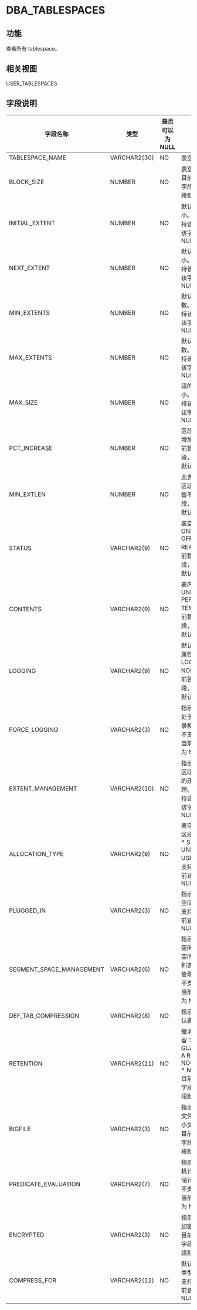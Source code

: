 DBA_TABLESPACES 
====================================



功能 
-----------

查看所有 tablespace。

相关视图 
-------------

USER_TABLESPACES

字段说明 
-------------



|         **字段名称**         |    **类型**    | **是否可以为 NULL** |                                                                                                                               **描述**                                                                                                                               |
|--------------------------|--------------|----------------|--------------------------------------------------------------------------------------------------------------------------------------------------------------------------------------------------------------------------------------------------------------------|
| TABLESPACE_NAME          | VARCHAR2(30) | NO             | 表空间的名称                                                                                                                                                                                                                                                             |
| BLOCK_SIZE               | NUMBER       | NO             | 表空间块大小。目前暂不支持该字段，当前该字段默认为 NULL                                                                                                                                                                                                                                     |
| INITIAL_EXTENT           | NUMBER       | NO             | 默认初始区段大小。目前暂不支持该字段，当前该字段默认为 NULL                                                                                                                                                                                                                                   |
| NEXT_EXTENT              | NUMBER       | NO             | 默认增量区段大小。目前暂不支持该字段，当前该字段默认为 NULL                                                                                                                                                                                                                                   |
| MIN_EXTENTS              | NUMBER       | NO             | 默认的最小扩展数。目前暂不支持该字段，当前该字段默认为 NULL                                                                                                                                                                                                                                   |
| MAX_EXTENTS              | NUMBER       | NO             | 默认的最大扩展数。目前暂不支持该字段，当前该字段默认为 NULL                                                                                                                                                                                                                                   |
| MAX_SIZE                 | NUMBER       | NO             | 段的默认最大大小。目前暂不支持该字段，当前该字段默认为 NULL                                                                                                                                                                                                                                   |
| PCT_INCREASE             | NUMBER       | NO             | 区段大小的默认增加百分比。目前暂不支持该字段，当前该字段默认为 NULL                                                                                                                                                                                                                               |
| MIN_EXTLEN               | NUMBER       | NO             | 此表空间的最小区段大小。目前暂不支持该字段，当前该字段默认为 NULL                                                                                                                                                                                                                                |
| STATUS                   | VARCHAR2(9)  | NO             | 表空间状态： * ONLINE   * OFFLINE   * READ ONLY    目前暂不支持该字段，当前该字段默认为 NULL                                                           |
| CONTENTS                 | VARCHAR2(9)  | NO             | 表内容： * UNDO   * PERMANENT   * TEMPORARY    目前暂不支持该字段，当前该字段默认为 NULL                                                             |
| LOGGING                  | VARCHAR2(9)  | NO             | 默认的日志记录属性： * LOGGING   * NOLOGGING    目前暂不支持该字段，当前该字段默认为 NULL                                                                                                   |
| FORCE_LOGGING            | VARCHAR2(3)  | NO             | 指示表空间是否处于强制日志记录模式。目前暂不支持该字段，当前该字段默认为 NULL                                                                                                                                                                                                                          |
| EXTENT_MANAGEMENT        | VARCHAR2(10) | NO             | 指示表空间中的区段是字典管理的还是本地管理。目前暂不支持该字段，当前该字段默认为 NULL                                                                                                                                                                                                                      |
| ALLOCATION_TYPE          | VARCHAR2(9)  | NO             | 表空间中有效的区段分配类型： * SYSTEM   * UNIFORM   * USER    目前暂不支持该字段，当前该字段默认为 NULL                                                        |
| PLUGGED_IN               | VARCHAR2(3)  | NO             | 指示是否插入表空间。目前暂不支持该字段，当前该字段默认为 NULL                                                                                                                                                                                                                                  |
| SEGMENT_SPACE_MANAGEMENT | VARCHAR2(6)  | NO             | 指示表空间中的空闲和使用的段空间是使用空闲列表还是位图来管理的。目前暂不支持该字段，当前该字段默认为 NULL                                                                                                                                                                                                            |
| DEF_TAB_COMPRESSION      | VARCHAR2(8)  | NO             | 指示是否启用默认表压缩                                                                                                                                                                                                                                                        |
| RETENTION                | VARCHAR2(11) | NO             | 撤消表空间保留： * GUARANTEE   * A RETENTION   * NOGUARANTEE   * NOT APPLY    目前暂不支持该字段，当前该字段默认为 NULL |
| BIGFILE                  | VARCHAR2(3)  | NO             | 指示表空间是大文件表空间还是小文件表空间。目前暂不支持该字段，当前该字段默认为 NULL                                                                                                                                                                                                                       |
| PREDICATE_EVALUATION     | VARCHAR2(7)  | NO             | 指示谓词是由主机计算还是由存储计算。目前暂不支持该字段，当前该字段默认为 NULL                                                                                                                                                                                                                          |
| ENCRYPTED                | VARCHAR2(3)  | NO             | 指示表空间是否加密或不加密。目前暂不支持该字段，当前该字段默认为 NULL                                                                                                                                                                                                                              |
| COMPRESS_FOR             | VARCHAR2(12) | NO             | 默认压缩操作的类型。目前暂不支持该字段，当前该字段默认为 NULL                                                                                                                                                                                                                                  |



